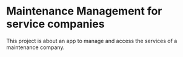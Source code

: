 # Maintenance Management for service companies

This project is about an app to manage and access the services of a maintenance company.
